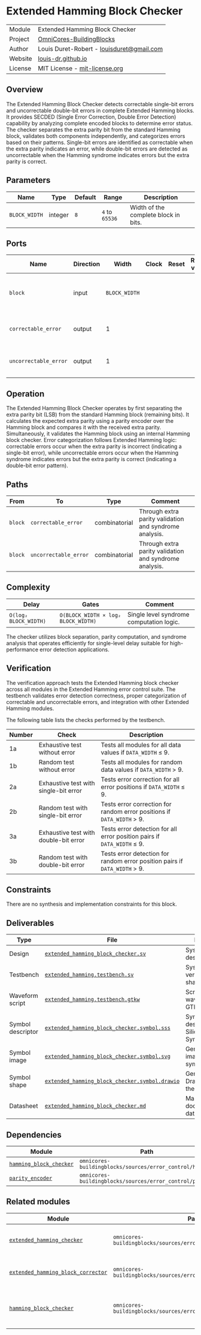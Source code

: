 # Extended Hamming Block Checker

|         |                                                                                  |
| ------- | -------------------------------------------------------------------------------- |
| Module  | Extended Hamming Block Checker                                                   |
| Project | [OmniCores-BuildingBlocks](https://github.com/Louis-DR/OmniCores-BuildingBlocks) |
| Author  | Louis Duret-Robert - [louisduret@gmail.com](mailto:louisduret@gmail.com)         |
| Website | [louis-dr.github.io](https://louis-dr.github.io)                                 |
| License | MIT License - [mit-license.org](https://mit-license.org)                         |

## Overview

The Extended Hamming Block Checker detects correctable single-bit errors and uncorrectable double-bit errors in complete Extended Hamming blocks. It provides SECDED (Single Error Correction, Double Error Detection) capability by analyzing complete encoded blocks to determine error status. The checker separates the extra parity bit from the standard Hamming block, validates both components independently, and categorizes errors based on their patterns. Single-bit errors are identified as correctable when the extra parity indicates an error, while double-bit errors are detected as uncorrectable when the Hamming syndrome indicates errors but the extra parity is correct.

## Parameters

| Name          | Type    | Default | Range          | Description                          |
| ------------- | ------- | ------- | -------------- | ------------------------------------ |
| `BLOCK_WIDTH` | integer | `8`     | `4` to `65536` | Width of the complete block in bits. |

## Ports

| Name                  | Direction | Width         | Clock | Reset | Reset value | Description                                    |
| --------------------- | --------- | ------------- | ----- | ----- | ----------- | ---------------------------------------------- |
| `block`               | input     | `BLOCK_WIDTH` |       |       |             | Complete Extended Hamming block to be checked. |
| `correctable_error`   | output    | 1             |       |       |             | Single-bit error detection flag.               |
| `uncorrectable_error` | output    | 1             |       |       |             | Double-bit error detection flag.               |

## Operation

The Extended Hamming Block Checker operates by first separating the extra parity bit (LSB) from the standard Hamming block (remaining bits). It calculates the expected extra parity using a parity encoder over the Hamming block and compares it with the received extra parity. Simultaneously, it validates the Hamming block using an internal Hamming block checker. Error categorization follows Extended Hamming logic: correctable errors occur when the extra parity is incorrect (indicating a single-bit error), while uncorrectable errors occur when the Hamming syndrome indicates errors but the extra parity is correct (indicating a double-bit error pattern).

## Paths

| From    | To                    | Type          | Comment                                                |
| ------- | --------------------- | ------------- | ------------------------------------------------------ |
| `block` | `correctable_error`   | combinatorial | Through extra parity validation and syndrome analysis. |
| `block` | `uncorrectable_error` | combinatorial | Through extra parity validation and syndrome analysis. |

## Complexity

| Delay                 | Gates                               | Comment                                  |
| --------------------- | ----------------------------------- | ---------------------------------------- |
| `O(log₂ BLOCK_WIDTH)` | `O(BLOCK_WIDTH × log₂ BLOCK_WIDTH)` | Single level syndrome computation logic. |

The checker utilizes block separation, parity computation, and syndrome analysis that operates efficiently for single-level delay suitable for high-performance error detection applications.

## Verification

The verification approach tests the Extended Hamming block checker across all modules in the Extended Hamming error control suite. The testbench validates error detection correctness, proper categorization of correctable and uncorrectable errors, and integration with other Extended Hamming modules.

The following table lists the checks performed by the testbench.

| Number | Check                                 | Description                                                                |
| ------ | ------------------------------------- | -------------------------------------------------------------------------- |
| 1a     | Exhaustive test without error         | Tests all modules for all data values if `DATA_WIDTH` ≤ 9.                 |
| 1b     | Random test without error             | Tests all modules for random data values if `DATA_WIDTH` > 9.              |
| 2a     | Exhaustive test with single-bit error | Tests error correction for all error positions if `DATA_WIDTH` ≤ 9.        |
| 2b     | Random test with single-bit error     | Tests error correction for random error positions if `DATA_WIDTH` > 9.     |
| 3a     | Exhaustive test with double-bit error | Tests error detection for all error position pairs if `DATA_WIDTH` ≤ 9.    |
| 3b     | Random test with double-bit error     | Tests error detection for random error position pairs if `DATA_WIDTH` > 9. |

## Constraints

There are no synthesis and implementation constraints for this block.

## Deliverables

| Type              | File                                                                                           | Description                                         |
| ----------------- | ---------------------------------------------------------------------------------------------- | --------------------------------------------------- |
| Design            | [`extended_hamming_block_checker.sv`](extended_hamming_block_checker.sv)                       | SystemVerilog design.                               |
| Testbench         | [`extended_hamming.testbench.sv`](extended_hamming.testbench.sv)                               | SystemVerilog verification shared testbench.        |
| Waveform script   | [`extended_hamming.testbench.gtkw`](extended_hamming.testbench.gtkw)                           | Script to load the waveforms in GTKWave.            |
| Symbol descriptor | [`extended_hamming_block_checker.symbol.sss`](extended_hamming_block_checker.symbol.sss)       | Symbol descriptor for SiliconSuite-SymbolGenerator. |
| Symbol image      | [`extended_hamming_block_checker.symbol.svg`](extended_hamming_block_checker.symbol.svg)       | Generated vector image of the symbol.               |
| Symbol shape      | [`extended_hamming_block_checker.symbol.drawio`](extended_hamming_block_checker.symbol.drawio) | Generated DrawIO shape of the symbol.               |
| Datasheet         | [`extended_hamming_block_checker.md`](extended_hamming_block_checker.md)                       | Markdown documentation datasheet.                   |

## Dependencies

| Module                                                         | Path                                                     | Comment |
| -------------------------------------------------------------- | -------------------------------------------------------- | ------- |
| [`hamming_block_checker`](../hamming/hamming_block_checker.md) | `omnicores-buildingblocks/sources/error_control/hamming` |         |
| [`parity_encoder`](../parity/parity_encoder.md)                | `omnicores-buildingblocks/sources/error_control/parity`  |         |

## Related modules

| Module                                                                    | Path                                                              | Comment                                              |
| ------------------------------------------------------------------------- | ----------------------------------------------------------------- | ---------------------------------------------------- |
| [`extended_hamming_checker`](extended_hamming_checker.md)                 | `omnicores-buildingblocks/sources/error_control/extended_hamming` | Variant for separate data and code.                  |
| [`extended_hamming_block_corrector`](extended_hamming_block_corrector.md) | `omnicores-buildingblocks/sources/error_control/extended_hamming` | Variant with error correction capability.            |
| [`hamming_block_checker`](../hamming/hamming_block_checker.md)            | `omnicores-buildingblocks/sources/error_control/hamming`          | Internal dependency for standard Hamming validation. |
